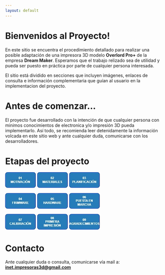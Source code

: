 ```yaml
---
layout: default
---
```

# Bienvenidos al Proyecto!
En este sitio se encuentra el procedimiento detallado para realizar una posible adaptación de una impresora 3D modelo **Overlord Pro+** de la empresa **Dream Maker**. Esperamos que el trabajo relizado sea de utilidad y pueda ser puesto en práctica por parte de cualquier persona interesada.

El sitio está dividido en secciones que incluyen imágenes, enlaces de consulta e información complementaria que guían al usuario en la implementacion del proyecto.

# Antes de comenzar...
El proyecto fue desarrollado con la intención de que cualquier persona con minimos conocimientos de electronica y/o impresión 3D pueda implementarlo. Así todo, se recomienda leer detenidamente la información volcada en este sitio web y ante cualquier duda, comunicarse con los desarrolladores.

# Etapas del proyecto
[![Motivación](./assets/img/boton1.jpg)](./01_motivacion.html)  [![Materiales necesarios](./assets/img/boton2.jpg)](02_materiales.html)  [![Planificación](./assets/img/boton3.jpg)](./03_planificacion.html)

[![Firmware](./assets/img/boton4.jpg)](./04_carga_firmware.html)  [![Hardware](./assets/img/boton5.jpg)](./05_adapt_hardware.html)  [![Puesta en marcha](./assets/img/boton6.jpg)](./06_puesta_marcha.html)

[![calibracion](./assets/img/boton7.jpg)](./07_calibracion.html)  [![Primera impresión](./assets/img/boton8.jpg)](./08_primera_impresion.html)  [![Agradecimientos](./assets/img/boton9.jpg)](./09_agradecimientos.html)

# Contacto
Ante cualquier duda o consulta, comunicarse vía mail a: **inet.impresoras3d@gmail.com**